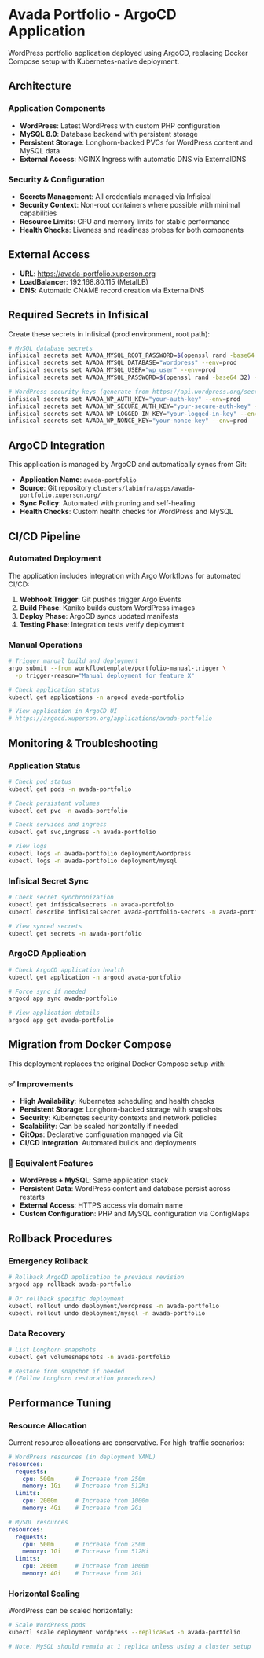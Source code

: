 # Avada Portfolio - ArgoCD Application

WordPress portfolio application deployed using ArgoCD, replacing Docker Compose setup with Kubernetes-native deployment.

## Architecture

### Application Components
- **WordPress**: Latest WordPress with custom PHP configuration
- **MySQL 8.0**: Database backend with persistent storage
- **Persistent Storage**: Longhorn-backed PVCs for WordPress content and MySQL data
- **External Access**: NGINX Ingress with automatic DNS via ExternalDNS

### Security & Configuration
- **Secrets Management**: All credentials managed via Infisical
- **Security Context**: Non-root containers where possible with minimal capabilities
- **Resource Limits**: CPU and memory limits for stable performance
- **Health Checks**: Liveness and readiness probes for both components

## External Access

- **URL**: https://avada-portfolio.xuperson.org
- **LoadBalancer**: 192.168.80.115 (MetalLB)
- **DNS**: Automatic CNAME record creation via ExternalDNS

## Required Secrets in Infisical

Create these secrets in Infisical (prod environment, root path):

```bash
# MySQL database secrets
infisical secrets set AVADA_MYSQL_ROOT_PASSWORD=$(openssl rand -base64 32) --env=prod
infisical secrets set AVADA_MYSQL_DATABASE="wordpress" --env=prod
infisical secrets set AVADA_MYSQL_USER="wp_user" --env=prod
infisical secrets set AVADA_MYSQL_PASSWORD=$(openssl rand -base64 32) --env=prod

# WordPress security keys (generate from https://api.wordpress.org/secret-key/1.1/salt/)
infisical secrets set AVADA_WP_AUTH_KEY="your-auth-key" --env=prod
infisical secrets set AVADA_WP_SECURE_AUTH_KEY="your-secure-auth-key" --env=prod
infisical secrets set AVADA_WP_LOGGED_IN_KEY="your-logged-in-key" --env=prod
infisical secrets set AVADA_WP_NONCE_KEY="your-nonce-key" --env=prod
```

## ArgoCD Integration

This application is managed by ArgoCD and automatically syncs from Git:

- **Application Name**: `avada-portfolio`
- **Source**: Git repository `clusters/labinfra/apps/avada-portfolio.xuperson.org/`
- **Sync Policy**: Automated with pruning and self-healing
- **Health Checks**: Custom health checks for WordPress and MySQL

## CI/CD Pipeline

### Automated Deployment
The application includes integration with Argo Workflows for automated CI/CD:

1. **Webhook Trigger**: Git pushes trigger Argo Events
2. **Build Phase**: Kaniko builds custom WordPress images
3. **Deploy Phase**: ArgoCD syncs updated manifests
4. **Testing Phase**: Integration tests verify deployment

### Manual Operations

```bash
# Trigger manual build and deployment
argo submit --from workflowtemplate/portfolio-manual-trigger \
  -p trigger-reason="Manual deployment for feature X"

# Check application status
kubectl get applications -n argocd avada-portfolio

# View application in ArgoCD UI
# https://argocd.xuperson.org/applications/avada-portfolio
```

## Monitoring & Troubleshooting

### Application Status
```bash
# Check pod status
kubectl get pods -n avada-portfolio

# Check persistent volumes
kubectl get pvc -n avada-portfolio

# Check services and ingress
kubectl get svc,ingress -n avada-portfolio

# View logs
kubectl logs -n avada-portfolio deployment/wordpress
kubectl logs -n avada-portfolio deployment/mysql
```

### Infisical Secret Sync
```bash
# Check secret synchronization
kubectl get infisicalsecrets -n avada-portfolio
kubectl describe infisicalsecret avada-portfolio-secrets -n avada-portfolio

# View synced secrets
kubectl get secrets -n avada-portfolio
```

### ArgoCD Application
```bash
# Check ArgoCD application health
kubectl get application -n argocd avada-portfolio

# Force sync if needed
argocd app sync avada-portfolio

# View application details
argocd app get avada-portfolio
```

## Migration from Docker Compose

This deployment replaces the original Docker Compose setup with:

### ✅ Improvements
- **High Availability**: Kubernetes scheduling and health checks
- **Persistent Storage**: Longhorn-backed storage with snapshots
- **Security**: Kubernetes security contexts and network policies
- **Scalability**: Can be scaled horizontally if needed
- **GitOps**: Declarative configuration managed via Git
- **CI/CD Integration**: Automated builds and deployments

### 🔄 Equivalent Features
- **WordPress + MySQL**: Same application stack
- **Persistent Data**: WordPress content and database persist across restarts
- **External Access**: HTTPS access via domain name
- **Custom Configuration**: PHP and MySQL configuration via ConfigMaps

## Rollback Procedures

### Emergency Rollback
```bash
# Rollback ArgoCD application to previous revision
argocd app rollback avada-portfolio

# Or rollback specific deployment
kubectl rollout undo deployment/wordpress -n avada-portfolio
kubectl rollout undo deployment/mysql -n avada-portfolio
```

### Data Recovery
```bash
# List Longhorn snapshots
kubectl get volumesnapshots -n avada-portfolio

# Restore from snapshot if needed
# (Follow Longhorn restoration procedures)
```

## Performance Tuning

### Resource Allocation
Current resource allocations are conservative. For high-traffic scenarios:

```yaml
# WordPress resources (in deployment YAML)
resources:
  requests:
    cpu: 500m      # Increase from 250m
    memory: 1Gi    # Increase from 512Mi
  limits:
    cpu: 2000m     # Increase from 1000m
    memory: 4Gi    # Increase from 2Gi

# MySQL resources
resources:
  requests:
    cpu: 500m      # Increase from 250m
    memory: 1Gi    # Increase from 512Mi
  limits:
    cpu: 2000m     # Increase from 1000m
    memory: 4Gi    # Increase from 2Gi
```

### Horizontal Scaling
WordPress can be scaled horizontally:

```bash
# Scale WordPress pods
kubectl scale deployment wordpress --replicas=3 -n avada-portfolio

# Note: MySQL should remain at 1 replica unless using a cluster setup
```